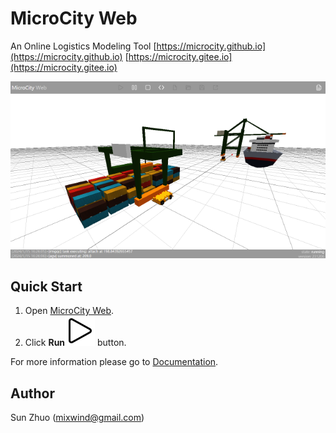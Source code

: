 # MicroCity Web
An Online Logistics Modeling Tool
[https://microcity.github.io](https://microcity.github.io)
[https://microcity.gitee.io](https://microcity.gitee.io)

![simulation](./doc/img/terminal_simulation.apng)

## Quick Start
1. Open [MicroCity Web](https://microcity.gitee.io).
2. Click **Run**![play](./img/play.svg) button.

For more information please go to [Documentation](./doc/readme.md).

## Author
Sun Zhuo (mixwind@gmail.com)

